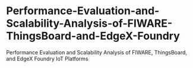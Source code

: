 # Performance-Evaluation-and-Scalability-Analysis-of-FIWARE-ThingsBoard-and-EdgeX-Foundry
Performance Evaluation and Scalability Analysis of FIWARE, ThingsBoard, and EdgeX Foundry IoT Platforms
